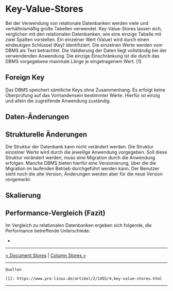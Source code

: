 # Key-Value-Stores

Bei der Verwendung von relationale Datenbanken werden viele und verhältnismäßig große Tabellen verwendet. Key-Value-Stores lassen sich, verglichen mit den relationalen Datenbanken, wie eine einzige Tabelle mit zwei Spalten vorstellen. Ein einzelner Wert (Value) wird durch einen eindeutigen Schlüssel (Key) identifiziert. Die einzelnen Werte werden vom DBMS als Text betrachtet. Die Validierung der Daten liegt vollständig bei der verwendenden Anwendung. Die einzige Einschränkung ist die durch das DBMS vorgegebene maximale Länge je eingetragenem Wert. [1]



## Foreign Key

Das DBMS speichert sämtliche Keys ohne Zusammenhang. Es erfolgt keine Überprüfung auf das Vorhandensein bestimmter Werte. Hierfür ist einzig und allein die zugreifende Anwendung zuständig. 



## Daten-Änderungen





## Strukturelle Änderungen

Die Struktur der Datenbank kann nicht verändert werden. Die Struktur einzelner Werte wird durch die jeweilige Anwendung vorgegeben. Soll diese Struktur verändert werden, muss eine Migration durch die Anwendung erfolgen. Manche DBMS bieten hierfür eine Versionierung, über die die Migration im laufenden Betrieb durchgeführt werden kann. Der Benutzer sieht noch die alte Version, Änderungen werden aber für die neue Version vorgemerkt.



## Skalierung





## Performance-Vergleich (Fazit)

Im Vergleich zu relationalen Datenbanken ergeben sich folgende, die Performance betreffende Unterschiede:



* 



------

[< Document Stores](Document_Stores.md) | [Column Stores >](Column_Stores.md)

***

```
Quellen

[1]: https://www.pro-linux.de/artikel/2/1455/4,key-value-stores.html
```

***

